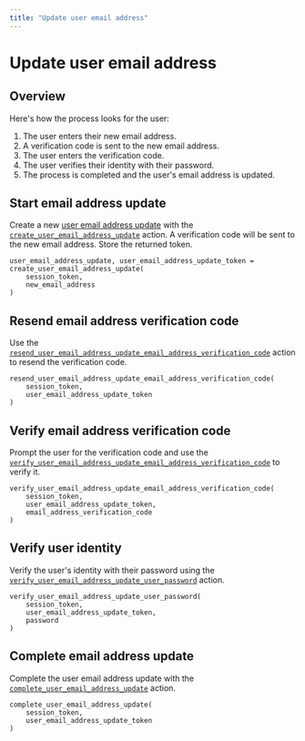 ```yaml
---
title: "Update user email address"
---
```


# Update user email address

## Overview

Here's how the process looks for the user:

1. The user enters their new email address.
2. A verification code is sent to the new email address.
3. The user enters the verification code.
4. The user verifies their identity with their password.
5. The process is completed and the user's email address is updated.

## Start email address update

Create a new [user email address update]() with the [`create_user_email_address_update`]() action. A verification code will be sent to the new email address. Store the returned token.

```
user_email_address_update, user_email_address_update_token = create_user_email_address_update(
    session_token,
    new_email_address
)
```

## Resend email address verification code

Use the [`resend_user_email_address_update_email_address_verification_code`]() action to resend the verification code.

```
resend_user_email_address_update_email_address_verification_code(
    session_token,
    user_email_address_update_token
)
```

## Verify email address verification code

Prompt the user for the verification code and use the [`verify_user_email_address_update_email_address_verification_code`]() to verify it.

```
verify_user_email_address_update_email_address_verification_code(
    session_token,
    user_email_address_update_token,
    email_address_verification_code
)
```

## Verify user identity

Verify the user's identity with their password using the [`verify_user_email_address_update_user_password`]() action.

```
verify_user_email_address_update_user_password(
    session_token,
    user_email_address_update_token,
    password
)
```

## Complete email address update

Complete the user email address update with the [`complete_user_email_address_update`]() action.

```
complete_user_email_address_update(
    session_token,
    user_email_address_update_token
)
```